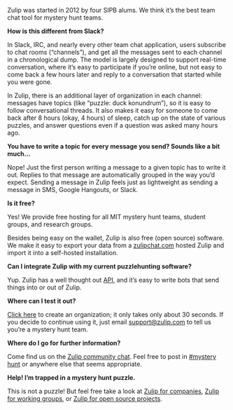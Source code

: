 Zulip was started in 2012 by four SIPB alums. We think it’s the best team
chat tool for mystery hunt teams.

**How is this different from Slack?**

In Slack, IRC, and nearly every other team chat application, users subscribe
to chat rooms (“channels”), and get all the messages sent to each channel in
a chronological dump. The model is largely designed to support real-time
conversation, where it’s easy to participate if you’re online, but not easy
to come back a few hours later and reply to a conversation that started
while you were gone.

In Zulip, there is an additional layer of organization in each channel:
messages have topics (like “puzzle: duck konundrum”), so it is easy to
follow conversational threads. It also makes it easy for someone to come
back after 8 hours (okay, 4 hours) of sleep, catch up on the state of
various puzzles, and answer questions even if a question was asked many
hours ago.

**You have to write a topic for every message you send? Sounds like a bit much…**

Nope! Just the first person writing a message to a given topic has to write
it out. Replies to that message are automatically grouped in the way you’d
expect. Sending a message in Zulip feels just as lightweight as sending a
message in SMS, Google Hangouts, or Slack.

**Is it free?**

Yes! We provide free hosting for all MIT mystery hunt teams, student groups,
and research groups.

Besides being easy on the wallet, Zulip is also free (open source)
software. We make it easy to export your data from a
[zulipchat.com](https://zulipchat.com) hosted Zulip and import it into a
self-hosted installation.

**Can I integrate Zulip with my current puzzlehunting software?**

Yup. Zulip has a well thought out [API](https://zulipchat.com/api/), and
it’s easy to write bots that send things into or out of Zulip.

**Where can I test it out?**

[Click here](https://zulipchat.com/new) to create an organization; it
only takes only about 30 seconds. If you decide to continue using it, just email
support@zulip.com to tell us you’re a mystery hunt team.

**Where do I go for further information?**

Come find us on the [Zulip community chat](https://chat.zulip.org). Feel
free to post in
[#mystery hunt](https://chat.zulip.org/#narrow/stream/mystery.20hunt) or
anywhere else that seems appropriate.

**Help! I’m trapped in a mystery hunt puzzle.**

This is not a puzzle! But feel free take a look at
[Zulip for companies](/for/companies),
[Zulip for working groups](/for/working-groups-and-communities), or
[Zulip for open source projects](/for/open-source).
